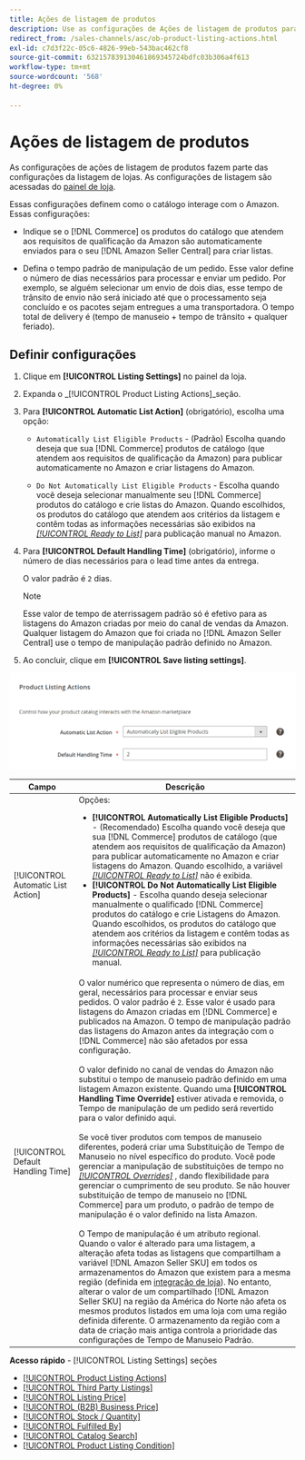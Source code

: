 ```yaml
---
title: Ações de listagem de produtos
description: Use as configurações de Ações de listagem de produtos para definir como seu catálogo de comércio interage com o Amazon.
redirect_from: /sales-channels/asc/ob-product-listing-actions.html
exl-id: c7d3f22c-05c6-4826-99eb-543bac462cf8
source-git-commit: 632157839130461869345724bdfc03b306a4f613
workflow-type: tm+mt
source-wordcount: '568'
ht-degree: 0%

---
```


# Ações de listagem de produtos

As configurações de ações de listagem de produtos fazem parte das configurações da listagem de lojas. As configurações de listagem são acessadas do [painel de loja](./amazon-store-dashboard.md).

Essas configurações definem como o catálogo interage com o Amazon. Essas configurações:

- Indique se o [!DNL Commerce] os produtos do catálogo que atendem aos requisitos de qualificação da Amazon são automaticamente enviados para o seu [!DNL Amazon Seller Central] para criar listas.

- Defina o tempo padrão de manipulação de um pedido. Esse valor define o número de dias necessários para processar e enviar um pedido. Por exemplo, se alguém selecionar um envio de dois dias, esse tempo de trânsito de envio não será iniciado até que o processamento seja concluído e os pacotes sejam entregues a uma transportadora. O tempo total de delivery é (tempo de manuseio + tempo de trânsito + qualquer feriado).

## Definir configurações

1. Clique em **[!UICONTROL Listing Settings]** no painel da loja.

1. Expanda o _[!UICONTROL Product Listing Actions]_seção.

1. Para **[!UICONTROL Automatic List Action]** (obrigatório), escolha uma opção:

   - `Automatically List Eligible Products` - (Padrão) Escolha quando deseja que sua [!DNL Commerce] produtos de catálogo (que atendem aos requisitos de qualificação da Amazon) para publicar automaticamente no Amazon e criar listagens do Amazon.

   - `Do Not Automatically List Eligible Products` - Escolha quando você deseja selecionar manualmente seu [!DNL Commerce] produtos do catálogo e crie listas do Amazon. Quando escolhidos, os produtos do catálogo que atendem aos critérios da listagem e contêm todas as informações necessárias são exibidos na [_[!UICONTROL Ready to List]_](./ready-to-list.md) para publicação manual no Amazon.

1. Para **[!UICONTROL Default Handling Time]** (obrigatório), informe o número de dias necessários para o lead time antes da entrega.

   O valor padrão é `2` dias.

   >[!NOTE]
   >
   >Esse valor de tempo de aterrissagem padrão só é efetivo para as listagens do Amazon criadas por meio do canal de vendas da Amazon. Qualquer listagem do Amazon que foi criada no [!DNL Amazon Seller Central] use o tempo de manipulação padrão definido no Amazon.

1. Ao concluir, clique em **[!UICONTROL Save listing settings]**.

![Ações de listagem de produtos](assets/amazon-product-listing-actions.png)

| Campo | Descrição |
|--- |--- |
| [!UICONTROL Automatic List Action] | Opções:<ul><li>**[!UICONTROL Automatically List Eligible Products]** - (Recomendado) Escolha quando você deseja que sua [!DNL Commerce] produtos de catálogo (que atendem aos requisitos de qualificação da Amazon) para publicar automaticamente no Amazon e criar listagens do Amazon. Quando escolhido, a variável [_[!UICONTROL Ready to List]_](./ready-to-list.md) não é exibida. </li><li>**[!UICONTROL Do Not Automatically List Eligible Products]** - Escolha quando deseja selecionar manualmente o qualificado [!DNL Commerce] produtos do catálogo e crie Listagens do Amazon. Quando escolhidos, os produtos do catálogo que atendem aos critérios da listagem e contêm todas as informações necessárias são exibidos na [_[!UICONTROL Ready to List]_](./ready-to-list.md) para publicação manual.</li></ul> |
| [!UICONTROL Default Handling Time] | O valor numérico que representa o número de dias, em geral, necessários para processar e enviar seus pedidos. O valor padrão é `2`. Esse valor é usado para listagens do Amazon criadas em [!DNL Commerce] e publicados na Amazon. O tempo de manipulação padrão das listagens do Amazon antes da integração com o [!DNL Commerce] não são afetados por essa configuração.<br><br>O valor definido no canal de vendas do Amazon não substitui o tempo de manuseio padrão definido em uma listagem Amazon existente. Quando uma **[!UICONTROL Handling Time Override]** estiver ativada e removida, o Tempo de manipulação de um pedido será revertido para o valor definido aqui.<br><br>Se você tiver produtos com tempos de manuseio diferentes, poderá criar uma Substituição de Tempo de Manuseio no nível específico do produto. Você pode gerenciar a manipulação de substituições de tempo no [_[!UICONTROL Overrides]_](./overrides.md) , dando flexibilidade para gerenciar o cumprimento de seu produto. Se não houver substituição de tempo de manuseio no [!DNL Commerce] para um produto, o padrão de tempo de manipulação é o valor definido na lista Amazon.<br><br>O Tempo de manipulação é um atributo regional. Quando o valor é alterado para uma listagem, a alteração afeta todas as listagens que compartilham a variável [!DNL Amazon Seller SKU] em todos os armazenamentos do Amazon que existem para a mesma região (definida em [integração de loja](./store-integration.md)). No entanto, alterar o valor de um compartilhado [!DNL Amazon Seller SKU] na região da América do Norte não afeta os mesmos produtos listados em uma loja com uma região definida diferente. O armazenamento da região com a data de criação mais antiga controla a prioridade das configurações de Tempo de Manuseio Padrão. |

**Acesso rápido** - [!UICONTROL Listing Settings] seções

- [[!UICONTROL Product Listing Actions]](./product-listing-actions.md)
- [[!UICONTROL Third Party Listings]](./third-party-listing-settings.md)
- [[!UICONTROL Listing Price]](./listing-price.md)
- [[!UICONTROL (B2B) Business Price]](./business-pricing.md)
- [[!UICONTROL Stock / Quantity]](./stock-quantity.md)
- [[!UICONTROL Fulfilled By]](./fulfilled-by.md)
- [[!UICONTROL Catalog Search]](./catalog-search.md)
- [[!UICONTROL Product Listing Condition]](./product-listing-condition.md)
